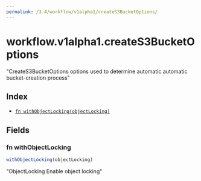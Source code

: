 ```yaml
---
permalink: /3.4/workflow/v1alpha1/createS3BucketOptions/
---
```


# workflow.v1alpha1.createS3BucketOptions

"CreateS3BucketOptions options used to determine automatic automatic bucket-creation process"

## Index

* [`fn withObjectLocking(objectLocking)`](#fn-withobjectlocking)

## Fields

### fn withObjectLocking

```ts
withObjectLocking(objectLocking)
```

"ObjectLocking Enable object locking"
